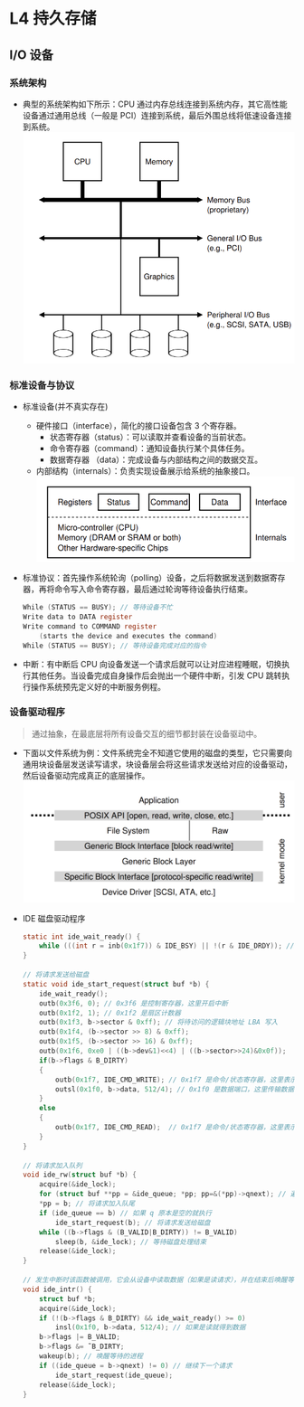 # L4 持久存储

## I/O 设备
### 系统架构
* 典型的系统架构如下所示：CPU 通过内存总线连接到系统内存，其它高性能设备通过通用总线（一般是 PCI）连接到系统，最后外围总线将低速设备连接到系统。
![alt text](image.png)
### 标准设备与协议
* 标准设备(并不真实存在)
    * 硬件接口（interface），简化的接口设备包含 3 个寄存器。
        * 状态寄存器（status）：可以读取并查看设备的当前状态。
        * 命令寄存器（command）：通知设备执行某个具体任务。
        * 数据寄存器 （data）：完成设备与内部结构之间的数据交互。
    * 内部结构（internals）：负责实现设备展示给系统的抽象接口。
![alt text](image-1.png)

* 标准协议：首先操作系统轮询（polling）设备，之后将数据发送到数据寄存器，再将命令写入命令寄存器，最后通过轮询等待设备执行结束。
    ```c
    While (STATUS == BUSY); // 等待设备不忙
    Write data to DATA register
    Write command to COMMAND register
        (starts the device and executes the command)
    While (STATUS == BUSY); // 等待设备完成对应的指令
    ``` 
* 中断：有中断后 CPU 向设备发送一个请求后就可以让对应进程睡眠，切换执行其他任务。当设备完成自身操作后会抛出一个硬件中断，引发 CPU 跳转执行操作系统预先定义好的中断服务例程。

### 设备驱动程序
> 通过抽象，在最底层将所有设备交互的细节都封装在设备驱动中。

* 下面以文件系统为例：文件系统完全不知道它使用的磁盘的类型，它只需要向通用块设备层发送读写请求，块设备层会将这些请求发送给对应的设备驱动，然后设备驱动完成真正的底层操作。
![alt text](image-2.png)

* IDE 磁盘驱动程序
    ```c
    static int ide_wait_ready() {
        while (((int r = inb(0x1f7)) & IDE_BSY) || !(r & IDE_DRDY)); // 等待设备不忙
    }

    // 将请求发送给磁盘
    static void ide_start_request(struct buf *b) {
        ide_wait_ready();
        outb(0x3f6, 0); // 0x3f6 是控制寄存器，这里开启中断
        outb(0x1f2, 1); // 0x1f2 是扇区计数器
        outb(0x1f3, b->sector & 0xff); // 将待访问的逻辑块地址 LBA 写入 
        outb(0x1f4, (b->sector >> 8) & 0xff); 
        outb(0x1f5, (b->sector >> 16) & 0xff); 
        outb(0x1f6, 0xe0 | ((b->dev&1)<<4) | ((b->sector>>24)&0x0f));
        if(b->flags & B_DIRTY)
        {
            outb(0x1f7, IDE_CMD_WRITE); // 0x1f7 是命令/状态寄存器，这里表示写
            outsl(0x1f0, b->data, 512/4); // 0x1f0 是数据端口，这里传输数据
        } 
        else 
        {
            outb(0x1f7, IDE_CMD_READ);  // 0x1f7 是命令/状态寄存器，这里表示读
        }
    }

    // 将请求加入队列
    void ide_rw(struct buf *b) {
        acquire(&ide_lock);
        for (struct buf **pp = &ide_queue; *pp; pp=&(*pp)->qnext); // 遍历队列
        *pp = b; // 将请求加入队尾
        if (ide_queue == b) // 如果 q 原本是空的就执行
            ide_start_request(b); // 将请求发送给磁盘
        while ((b->flags & (B_VALID|B_DIRTY)) != B_VALID)
            sleep(b, &ide_lock); // 等待磁盘处理结束
        release(&ide_lock);
    }

    // 发生中断时该函数被调用，它会从设备中读取数据（如果是读请求），并在结束后唤醒等待的进程
    void ide_intr() {
        struct buf *b;
        acquire(&ide_lock);
        if (!(b->flags & B_DIRTY) && ide_wait_ready() >= 0)
            insl(0x1f0, b->data, 512/4); // 如果是读就得到数据
        b->flags |= B_VALID;
        b->flags &= ˜B_DIRTY;
        wakeup(b); // 唤醒等待的进程
        if ((ide_queue = b->qnext) != 0) // 继续下一个请求
            ide_start_request(ide_queue);
        release(&ide_lock);
    }

    ```